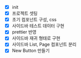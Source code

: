 -   [x] init
-   [x] 프로젝트 셋팅
-   [x] 초기 컴포넌트 구성, css
-   [x] 사이드바 테스트 데이터 구현
-   [x] prettier 반영
-   [x] 사이드바 재귀 형태로 구현
-   [x] 사이드바 List, Page 컴포넌트 분리
-   [x] New Button 만들기
